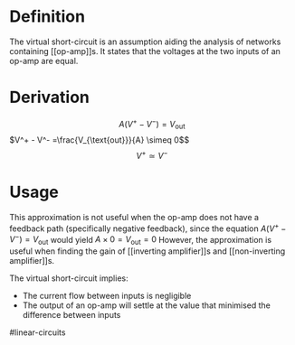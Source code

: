# Definition
The virtual short-circuit is an assumption aiding the analysis of networks containing [[op-amp]]s. It states that the voltages at the two inputs of an op-amp are equal. 

# Derivation
$$A(V^+ - V^-) = V_{\text{out}}$$$V^+ - V^-  =\frac{V_{\text{out}}}{A} \simeq 0$$$$V^+ \simeq V^-$$
# Usage
This approximation is not useful when the op-amp does not have a feedback path (specifically negative feedback), since the equation $A(V^+ - V^-) = V_{\text{out}}$ would yield $A \times 0 = V_{\text{out}} = 0$
However, the approximation is useful when finding the gain of [[inverting amplifier]]s and [[non-inverting amplifier]]s.

The virtual short-circuit implies:
- The current flow between inputs is negligible
- The output of an op-amp will settle at the value that minimised the difference between inputs

#linear-circuits